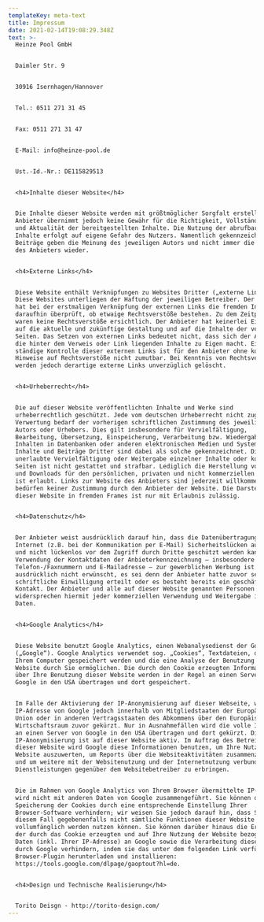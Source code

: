 ```yaml
---
templateKey: meta-text
title: Impressum
date: 2021-02-14T19:08:29.348Z
text: >-
  Heinze Pool GmbH


  Daimler Str. 9


  30916 Isernhagen/Hannover


  Tel.: 0511 271 31 45


  Fax: 0511 271 31 47


  E-Mail: info@heinze-pool.de


  Ust.-Id.-Nr.: DE115829513


  <h4>Inhalte dieser Website</h4>


  Die Inhalte dieser Website werden mit größtmöglicher Sorgfalt erstellt. Der
  Anbieter übernimmt jedoch keine Gewähr für die Richtigkeit, Vollständigkeit
  und Aktualität der bereitgestellten Inhalte. Die Nutzung der abrufbaren
  Inhalte erfolgt auf eigene Gefahr des Nutzers. Namentlich gekennzeichnete
  Beiträge geben die Meinung des jeweiligen Autors und nicht immer die Meinung
  des Anbieters wieder.


  <h4>Externe Links</h4>


  Diese Website enthält Verknüpfungen zu Websites Dritter („externe Links“).
  Diese Websites unterliegen der Haftung der jeweiligen Betreiber. Der Anbieter
  hat bei der erstmaligen Verknüpfung der externen Links die fremden Inhalte
  daraufhin überprüft, ob etwaige Rechtsverstöße bestehen. Zu dem Zeitpunkt
  waren keine Rechtsverstöße ersichtlich. Der Anbieter hat keinerlei Einfluss
  auf die aktuelle und zukünftige Gestaltung und auf die Inhalte der verknüpften
  Seiten. Das Setzen von externen Links bedeutet nicht, dass sich der Anbieter
  die hinter dem Verweis oder Link liegenden Inhalte zu Eigen macht. Eine
  ständige Kontrolle dieser externen Links ist für den Anbieter ohne konkrete
  Hinweise auf Rechtsverstöße nicht zumutbar. Bei Kenntnis von Rechtsverstößen
  werden jedoch derartige externe Links unverzüglich gelöscht.


  <h4>Urheberrecht</h4>


  Die auf dieser Website veröffentlichten Inhalte und Werke sind
  urheberrechtlich geschützt. Jede vom deutschen Urheberrecht nicht zugelassene
  Verwertung bedarf der vorherigen schriftlichen Zustimmung des jeweiligen
  Autors oder Urhebers. Dies gilt insbesondere für Vervielfältigung,
  Bearbeitung, Übersetzung, Einspeicherung, Verarbeitung bzw. Wiedergabe von
  Inhalten in Datenbanken oder anderen elektronischen Medien und Systemen.
  Inhalte und Beiträge Dritter sind dabei als solche gekennzeichnet. Die
  unerlaubte Vervielfältigung oder Weitergabe einzelner Inhalte oder kompletter
  Seiten ist nicht gestattet und strafbar. Lediglich die Herstellung von Kopien
  und Downloads für den persönlichen, privaten und nicht kommerziellen Gebrauch
  ist erlaubt. Links zur Website des Anbieters sind jederzeit willkommen und
  bedürfen keiner Zustimmung durch den Anbieter der Website. Die Darstellung
  dieser Website in fremden Frames ist nur mit Erlaubnis zulässig.


  <h4>Datenschutz</h4>


  Der Anbieter weist ausdrücklich darauf hin, dass die Datenübertragung im
  Internet (z.B. bei der Kommunikation per E-Mail) Sicherheitslücken aufweisen
  und nicht lückenlos vor dem Zugriff durch Dritte geschützt werden kann. Die
  Verwendung der Kontaktdaten der Anbieterkennzeichnung – insbesondere der
  Telefon-/Faxnummern und E-Mailadresse – zur gewerblichen Werbung ist
  ausdrücklich nicht erwünscht, es sei denn der Anbieter hatte zuvor seine
  schriftliche Einwilligung erteilt oder es besteht bereits ein geschäftlicher
  Kontakt. Der Anbieter und alle auf dieser Website genannten Personen
  widersprechen hiermit jeder kommerziellen Verwendung und Weitergabe ihrer
  Daten.


  <h4>Google Analytics</h4>


  Diese Website benutzt Google Analytics, einen Webanalysedienst der Google Inc.
  („Google“). Google Analytics verwendet sog. „Cookies“, Textdateien, die auf
  Ihrem Computer gespeichert werden und die eine Analyse der Benutzung der
  Website durch Sie ermöglichen. Die durch den Cookie erzeugten Informationen
  über Ihre Benutzung dieser Website werden in der Regel an einen Server von
  Google in den USA übertragen und dort gespeichert.


  Im Falle der Aktivierung der IP-Anonymisierung auf dieser Webseite, wird Ihre
  IP-Adresse von Google jedoch innerhalb von Mitgliedstaaten der Europäischen
  Union oder in anderen Vertragsstaaten des Abkommens über den Europäischen
  Wirtschaftsraum zuvor gekürzt. Nur in Ausnahmefällen wird die volle IP-Adresse
  an einen Server von Google in den USA übertragen und dort gekürzt. Die
  IP-Anonymisierung ist auf dieser Website aktiv. Im Auftrag des Betreibers
  dieser Website wird Google diese Informationen benutzen, um Ihre Nutzung der
  Website auszuwerten, um Reports über die Websiteaktivitäten zusammenzustellen
  und um weitere mit der Websitenutzung und der Internetnutzung verbundene
  Dienstleistungen gegenüber dem Websitebetreiber zu erbringen.


  Die im Rahmen von Google Analytics von Ihrem Browser übermittelte IP-Adresse
  wird nicht mit anderen Daten von Google zusammengeführt. Sie können die
  Speicherung der Cookies durch eine entsprechende Einstellung Ihrer
  Browser-Software verhindern; wir weisen Sie jedoch darauf hin, dass Sie in
  diesem Fall gegebenenfalls nicht sämtliche Funktionen dieser Website
  vollumfänglich werden nutzen können. Sie können darüber hinaus die Erfassung
  der durch das Cookie erzeugten und auf Ihre Nutzung der Website bezogenen
  Daten (inkl. Ihrer IP-Adresse) an Google sowie die Verarbeitung dieser Daten
  durch Google verhindern, indem sie das unter dem folgenden Link verfügbare
  Browser-Plugin herunterladen und installieren:
  https://tools.google.com/dlpage/gaoptout?hl=de.


  <h4>Design und Technische Realisierung</h4>


  Torito Deisgn - http://torito-design.com/
---
```


